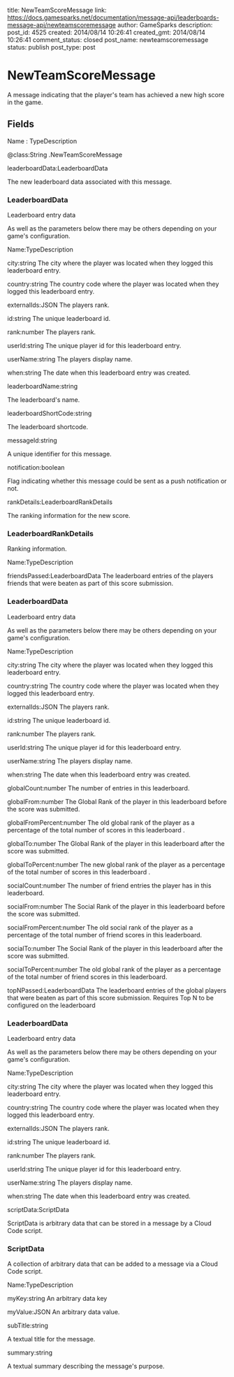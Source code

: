 title: NewTeamScoreMessage
link: https://docs.gamesparks.net/documentation/message-api/leaderboards-message-api/newteamscoremessage
author: GameSparks
description: 
post_id: 4525
created: 2014/08/14 10:26:41
created_gmt: 2014/08/14 10:26:41
comment_status: closed
post_name: newteamscoremessage
status: publish
post_type: post

<!--A message indicating that the player's team has achieved a new high score in the game. -->

# NewTeamScoreMessage

A message indicating that the player's team has achieved a new high score in the game.

## Fields

Name : TypeDescription

@class:String
.NewTeamScoreMessage

leaderboardData:LeaderboardData

The new leaderboard data associated with this message.

### LeaderboardData

Leaderboard entry data

As well as the parameters below there may be others depending on your game's configuration.

Name:TypeDescription

city:string
The city where the player was located when they logged this leaderboard entry.

country:string
The country code where the player was located when they logged this leaderboard entry.

externalIds:JSON
The players rank.

id:string
The unique leaderboard id.

rank:number
The players rank.

userId:string
The unique player id for this leaderboard entry.

userName:string
The players display name.

when:string
The date when this leaderboard entry was created.

leaderboardName:string

The leaderboard's name.

leaderboardShortCode:string

The leaderboard shortcode.

messageId:string

A unique identifier for this message.

notification:boolean

Flag indicating whether this message could be sent as a push notification or not.

rankDetails:LeaderboardRankDetails

The ranking information for the new score.

### LeaderboardRankDetails

Ranking information.

Name:TypeDescription

friendsPassed:LeaderboardData
The leaderboard entries of the players friends that were beaten as part of this score submission.

### LeaderboardData

Leaderboard entry data

As well as the parameters below there may be others depending on your game's configuration.

Name:TypeDescription

city:string
The city where the player was located when they logged this leaderboard entry.

country:string
The country code where the player was located when they logged this leaderboard entry.

externalIds:JSON
The players rank.

id:string
The unique leaderboard id.

rank:number
The players rank.

userId:string
The unique player id for this leaderboard entry.

userName:string
The players display name.

when:string
The date when this leaderboard entry was created.

globalCount:number
The number of entries in this leaderboard.

globalFrom:number
The Global Rank of the player in this leaderboard before the score was submitted.

globalFromPercent:number
The old global rank of the player as a percentage of the total number of scores in this leaderboard .

globalTo:number
The Global Rank of the player in this leaderboard after the score was submitted.

globalToPercent:number
The new global rank of the player as a percentage of the total number of scores in this leaderboard .

socialCount:number
The number of friend entries the player has in this leaderboard.

socialFrom:number
The Social Rank of the player in this leaderboard before the score was submitted.

socialFromPercent:number
The old social rank of the player as a percentage of the total number of friend scores in this leaderboard.

socialTo:number
The Social Rank of the player in this leaderboard after the score was submitted.

socialToPercent:number
The old global rank of the player as a percentage of the total number of friend scores in this leaderboard.

topNPassed:LeaderboardData
The leaderboard entries of the global players that were beaten as part of this score submission. Requires Top N to be configured on the leaderboard

### LeaderboardData

Leaderboard entry data

As well as the parameters below there may be others depending on your game's configuration.

Name:TypeDescription

city:string
The city where the player was located when they logged this leaderboard entry.

country:string
The country code where the player was located when they logged this leaderboard entry.

externalIds:JSON
The players rank.

id:string
The unique leaderboard id.

rank:number
The players rank.

userId:string
The unique player id for this leaderboard entry.

userName:string
The players display name.

when:string
The date when this leaderboard entry was created.

scriptData:ScriptData

ScriptData is arbitrary data that can be stored in a message by a Cloud Code script.

### ScriptData

A collection of arbitrary data that can be added to a message via a Cloud Code script.

Name:TypeDescription

myKey:string
An arbitrary data key

myValue:JSON
An arbitrary data value.

subTitle:string

A textual title for the message.

summary:string

A textual summary describing the message's purpose.